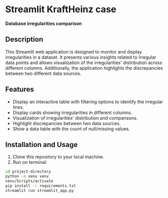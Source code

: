 # Streamlit KraftHeinz case

**Database irregularities comparison**

## Description

This Streamlit web application is designed to monitor and display irregularities in a dataset. It presents various insights related to irregular data points and allows visualization of the irregularities' distribution across different columns. Additionally, the application highlights the discrepancies between two different data sources.

## Features

- Display an interactive table with filtering options to identify the irregular lines.
- Display cards showing irregularities in different columns.
- Visualization of irregularities' distribution and comparisons.
- Highlight discrepancies between two data sources.
- Show a data table with the count of null/missing values.

## Installation and Usage

1. Clone this repository to your local machine.
2. Run on terminal:

```bash
cd project-directory
python -m venv venv
venv/Scripts/activate
pip install -r requirements.txt
streamlit run streamlit_app.py
```
